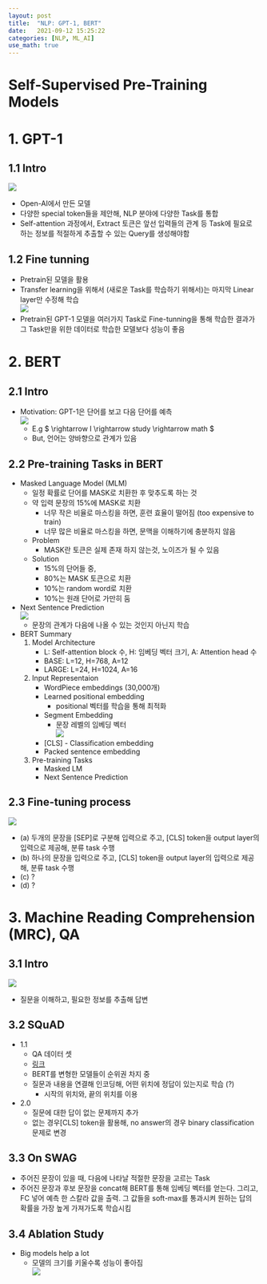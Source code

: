 ```yaml
---
layout: post
title:  "NLP: GPT-1, BERT"
date:   2021-09-12 15:25:22
categories: [NLP, ML_AI]
use_math: true
---
```

# Self-Supervised Pre-Training Models
# 1. GPT-1
## 1.1 Intro
![](/assets/image/ustagelv2/w7_d2_1.PNG)
* Open-AI에서 만든 모델
* 다양한 special token들을 제안해, NLP 분야에 다양한 Task를 통합
* Self-attention 과정에서, Extract 토큰은 앞선 입력들의 관계 등 Task에 필요로 하는 정보를 적절하게 추출할 수 있는 Query를 생성해야함

## 1.2 Fine tunning
* Pretrain된 모델을 활용
* Transfer learning을 위해서 (새로운 Task를 학습하기 위해서)는 마지막 Linear layer만 수정해 학습  
![](/assets/image/ustagelv2/w7_d2_2.PNG)
* Pretrain된 GPT-1 모델을 여러가지 Task로 Fine-tunning을 통해 학습한 결과가 그 Task만을 위한 데이터로 학습한 모델보다 성능이 좋음

# 2. BERT
## 2.1 Intro
* Motivation: GPT-1은 단어를 보고 다음 단어를 예측  
	![](/assets/image/ustagelv2/w7_d2_3.PNG)
	* E.g $ <sos> \rightarrow I \rightarrow study \rightarrow math $
	* But, 언어는 양바향으로 관계가 있음

## 2.2 Pre-training Tasks in BERT
* Masked Language Model (MLM)
	* 일정 확률로 단어를 MASK로 치환한 후 맞추도록 하는 것
	* 약 입력 문장의 15%에 MASK로 치환
		* 너무 작은 비율로 마스킹을 하면, 훈련 효율이 떨어짐 (too expensive to train)
		* 너무 많은 비율로 마스킹을 하면, 문맥을 이해하기에 충분하지 않음
	* Problem
		* MASK란 토큰은 실제 존재 하지 않는것, 노이즈가 될 수 있음
	* Solution
		* 15%의 단어들 중,
		* 80%는 MASK 토큰으로 치환
		* 10%는 random word로 치환
		* 10%는 원래 단어로 가만히 둠
* Next Sentence Prediction  
	![](/assets/image/ustagelv2/w7_d2_4.PNG)
	* 문장의 관계가 다음에 나올 수 있는 것인지 아닌지 학습
* BERT Summary
	1. Model Architecture
		* L: Self-attention block 수, H: 임베딩 벡터 크기, A: Attention head 수
		* BASE: L=12, H=768, A=12
		* LARGE: L=24, H=1024, A=16
	2. Input Representaion
		* WordPiece embeddings (30,000개)
		* Learned positional embedding
			* positional 벡터를 학습을 통해 최적화
		* Segment Embedding
			* 문장 레벨의 임베딩 벡터  
			![](/assets/image/ustagelv2/w7_d2_5.PNG)
		* [CLS] - Classification embedding
		* Packed sentence embedding
	3. Pre-training Tasks
		* Masked LM
		* Next Sentence Prediction

## 2.3 Fine-tuning process
![](/assets/image/ustagelv2/w7_d2_6.PNG)
* (a) 두개의 문장을 [SEP]로 구분해 입력으로 주고, [CLS] token을 output layer의 입력으로 제공해, 분류 task 수행
* (b) 하나의 문장을 입력으로 주고, [CLS] token을 output layer의 입력으로 제공해, 분류 task 수행
* (c) ?
* (d) ?

# 3. Machine Reading Comprehension (MRC), QA
## 3.1 Intro
![](/assets/image/ustagelv2/w7_d2_7.PNG)
* 질문을 이해하고, 필요한 정보를 추출해 답변

## 3.2 SQuAD
* 1.1
	* QA 데이터 셋
	* [링크](https://rajpurkar.github.io/SQuAD-explorer/)
	* BERT를 변형한 모델들이 순위권 차지 중
	* 질문과 내용을 연결해 인코딩해, 어떤 위치에 정답이 있는지로 학습 (?)
		* 시작의 위치와, 끝의 위치를 이용
* 2.0
	* 질문에 대한 답이 없는 문제까지 추가
	* 없는 경우[CLS] token을 활용해, no answer의 경우 binary classification 문제로 변경

## 3.3 On SWAG
* 주어진 문장이 있을 때, 다음에 나타날 적절한 문장을 고르는 Task
* 주어진 문장과 후보 문장을 concat해 BERT를 통해 임베딩 벡터를 얻는다. 그리고, FC 넣어 예측 한 스칼라 값을 출력. 그 값들을 soft-max를 통과시켜 원하는 답의 확률을 가장 높게 가져가도록 학습시킴

## 3.4 Ablation Study
* Big models help a lot
	* 모델의 크기를 키울수록 성능이 좋아짐  
	![](/assets/image/ustagelv2/w7_d2_8.PNG)